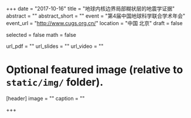 +++
date = "2017-10-16"
title = "地球内核边界局部糊状层的地震学证据"
abstract = ""
abstract_short = ""
event = "第4届中国地球科学联合学术年会"
event_url = "http://www.cugs.org.cn/"
location = "中国 北京"
draft = false

selected = false
math = false

url_pdf = ""
url_slides = ""
url_video = ""

# Optional featured image (relative to `static/img/` folder).
[header]
image = ""
caption = ""

+++
